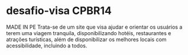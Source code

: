 # desafio-visa CPBR14
MADE IN PE 
Trata-se de um site que visa ajudar e orientar os usuários a terem uma viagem tranquila, disponibilizando hotéis, restaurantes e atrações turísticas, além de disponibilizar os melhores locais com acessibilidade, incluindo a todos.
